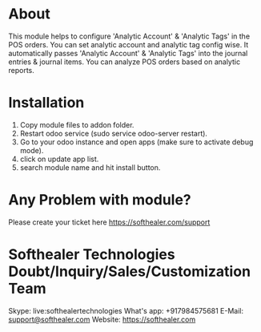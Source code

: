 About
============
This module helps to configure 'Analytic Account' & 'Analytic Tags' in the POS orders. You can set analytic account and analytic tag config wise. It automatically passes 'Analytic Account' & 'Analytic Tags' into the journal entries & journal items. You can analyze POS orders based on analytic reports.

Installation
============
1) Copy module files to addon folder.
2) Restart odoo service (sudo service odoo-server restart).
3) Go to your odoo instance and open apps (make sure to activate debug mode).
4) click on update app list.
5) search module name and hit install button.

Any Problem with module?
=====================================
Please create your ticket here https://softhealer.com/support

Softhealer Technologies Doubt/Inquiry/Sales/Customization Team
=====================================
Skype: live:softhealertechnologies
What's app: +917984575681
E-Mail: support@softhealer.com
Website: https://softhealer.com
